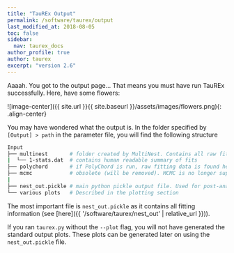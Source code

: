```yaml
---
title: "TauREx Output"
permalink: /software/taurex/output
last_modified_at: 2018-08-05
toc: false
sidebar:
  nav: taurex_docs
author_profile: true
author: taurex
excerpt: "version 2.6"
---
```



Aaaah. You got to the output page... That means you must have run TauREx successfully.
Here, have some flowers:

![image-center]({{ site.url }}{{ site.baseurl }}/assets/images/flowers.png){: .align-center}


You may have wondered what the output is. In the folder specified by `[Output] > path` in the parameter file, you will find the following structure


```bash
Input
├── multinest       # folder created by MultiNest. Contains all raw fitting data
|  └── 1-stats.dat  # contains human readable summary of fits
├── polychord       # if PolyChord is run, raw fitting data is found here
├── mcmc            # obsolete (will be removed). MCMC is no longer supported
|
├── nest_out.pickle # main python pickle output file. Used for post-analysis and plotting
└── various plots   # Described in the plotting section
```

The most important file is `nest_out.pickle` as it contains all fitting information (see [here]({{ '/software/taurex/nest_out' | relative_url }})).

If you ran `taurex.py` without the `--plot` flag, you will not have generated the standard output plots. These plots can be generated later on using the `nest_out.pickle` file.
